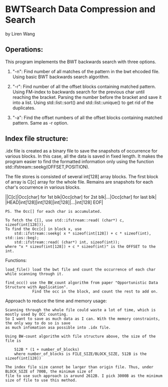 # BWTSearch Data Compression and Search 
by Liren Wang
## Operations:
This program implements the BWT backwards search with three options.

1. "-n": 
Find number of all matches of the pattern in the bwt ehcoded file.
Using basic BWT backwards search algorithm.

2. "-r": 
Find number of all the offset blocks containing matched pattern.
Using FM-index to backwards search for the  previous char until reaching the bracket.
Parsing the number before the bracket and save it into a list. Using std::list::sort()
and std::list::unique() to get rid of the duplicates.

3. "-a": 
Find the offset numbers  of all the offset blocks containing matched pattern.
Same as -r option.

## Index file structure:

.idx file is created as a binary file to save the snapshots of occurrence for various blocks.
In this case, all the data is saved in fixed length. It makes the program easier to find the 
formatted information only using the function  std::ifstream::seekg(OFFSET,POSITION).

The file stores is consisted of several int[128] array blocks. The first block of array is C[c]
array for the whole file. Remains are snapshots for each char's occurrence in various blocks.

||C[c]|Occ[char] for 1st blk|Occ[char] for 2st blk|...|Occ[char] for last blk|
|HEAD|int[128]|int[128]|int[128]|...|int[128] EOF|

	PS. The Occ[] for each char is accumulated.

	To fetch the C[], use std::ifstream::read( (char*) c, sizeof(int[128])),
	To find the Occ[c] in block x, use  
		std::ifstream::seekg( x * sizeof(int[128]) + c * sizeof(int), std::ios::beg);
		std::ifstream::read( (char*) int, sizeof(int));
	where "x * sizeof(int[128]) + c * sizeof(int)" is the OFFSET to the int.


Functions:

	load_file() load the bwt file and count the occurrence of each char while scanning through it.

	find_occ() use the BW_count algorithm from paper "Opportunistic Data Structure with Application".
				Find the occ in the block, and count the rest to add on.

Approach to reduce the time and memory usage:

	Scanning through the whole file could waste a lot of time, which is mostly used by OCC counting.
	So I want to save as much data as I can. With the memory constraints, the only way to do so is save 
	as much infomation asa possible into .idx file. 

	Using BW-count algorithm with file structure above, the size of the file is 
	
		512B * (1 + number_of_blocks)
		where number_of_blocks is FILE_SIZE/BLOCK_SIZE, 512B is the sizeof(int[128])
	
	The index file size cannot be larger than origin file. Thus, under BLOCK_SIZE of 700B, the minimum size of 
	file to use such approach is around 2612B. I pick 3000B as the minimum size of file to use this method.



